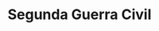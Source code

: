 ﻿---
title: "Segunda Guerra Civil"
permalink: periodes_61.html
layout: periode
dataInici: -49
dataFi: -45
sidebar: periodes
pares:
  - 8:
    title: "República romana"
    dataInici: "(-509)"
    dataFi: "(-27)"

  - 93:
    title: "Julio Cesar"
    dataInici: "(-58)"
    dataFi: "(-44)"

fills:
  - 109:
    title: "Batalla de Corfinio"
    dataInici: "(-49)"

  - 110:
    title: "Batalla de Ilerda"
    dataInici: "(-49)"

  - 111:
    title: "Batalla de Farsalia"
    dataInici: "(-48)"

  - 907:
    title: "Batalla de Dirraquio"
    dataInici: "(-48-07-10)"

  - 112:
    title: "Batalla del Nilo"
    dataInici: "(-47)"

  - 113:
    title: "Batalla de Zela"
    dataInici: "(-47)"

  - 168:
    title: "Sitio de Alejandria"
    dataInici: "(-47)"

  - 550:
    title: "Batalla de Tauris"
    dataInici: "(-47)"

  - 114:
    title: "Batalla de Tapso"
    dataInici: "(-46)"

  - 908:
    title: "Batalla de Ruspina"
    dataInici: "(-46-01-04)"

  - 115:
    title: "Batalla de Munda"
    dataInici: "(-45)"

jocsPrincipals:
  - title: "Caesar XL"
    bggId: 35662

  - title: "Julius Caesar"
    bggId: 37836
    dataInici: 
    dataFi: 

  - title: "Roman Civil War"
    bggId: 703
    dataInici: 
    dataFi: 

jocsEscenaris:
jocsEpoca:
  - title: "Historia Romana"
    bggId: 42481
    escenari: "Caesar vs Pompey"
    dataInici: 
    dataFi: 

jocsEpocaEscenaris:
  - title: "Imperium Romanum II"
    bggId: 1496
    escenari: "Caesar vs. the Sons of Pompey"
    dataInici: 
    dataFi: 

  - title: "Iberos"
    bggId: 3634
    escenari: "Cesar en Iberia"
    dataInici: -47
    dataFi: -44

---
